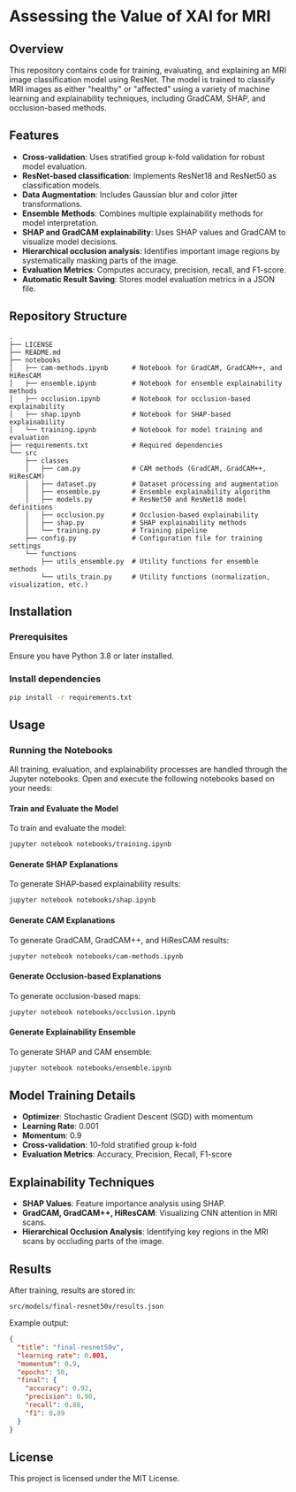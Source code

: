 # Assessing the Value of XAI for MRI

## Overview

This repository contains code for training, evaluating, and explaining an MRI image classification model using ResNet.
The model is trained to classify MRI images as either "healthy" or "affected" using a variety of machine learning and
explainability techniques, including GradCAM, SHAP, and occlusion-based methods.

## Features

- **Cross-validation**: Uses stratified group k-fold validation for robust model evaluation.
- **ResNet-based classification**: Implements ResNet18 and ResNet50 as classification models.
- **Data Augmentation**: Includes Gaussian blur and color jitter transformations.
- **Ensemble Methods**: Combines multiple explainability methods for model interpretation.
- **SHAP and GradCAM explainability**: Uses SHAP values and GradCAM to visualize model decisions.
- **Hierarchical occlusion analysis**: Identifies important image regions by systematically masking parts of the image.
- **Evaluation Metrics**: Computes accuracy, precision, recall, and F1-score.
- **Automatic Result Saving**: Stores model evaluation metrics in a JSON file.

## Repository Structure

```
.
├── LICENSE
├── README.md
├── notebooks
│   ├── cam-methods.ipynb      # Notebook for GradCAM, GradCAM++, and HiResCAM
│   ├── ensemble.ipynb         # Notebook for ensemble explainability methods
│   ├── occlusion.ipynb        # Notebook for occlusion-based explainability
│   ├── shap.ipynb             # Notebook for SHAP-based explainability
│   └── training.ipynb         # Notebook for model training and evaluation
├── requirements.txt           # Required dependencies
└── src
    ├── classes
    │   ├── cam.py             # CAM methods (GradCAM, GradCAM++, HiResCAM)
    │   ├── dataset.py         # Dataset processing and augmentation
    │   ├── ensemble.py        # Ensemble explainability algorithm
    │   ├── models.py          # ResNet50 and ResNet18 model definitions
    │   ├── occlusion.py       # Occlusion-based explainability
    │   ├── shap.py            # SHAP explainability methods
    │   └── training.py        # Training pipeline
    ├── config.py              # Configuration file for training settings
    └── functions
        ├── utils_ensemble.py  # Utility functions for ensemble methods
        └── utils_train.py     # Utility functions (normalization, visualization, etc.)
```

## Installation

### Prerequisites

Ensure you have Python 3.8 or later installed.

### Install dependencies

```sh
pip install -r requirements.txt
```

## Usage

### Running the Notebooks

All training, evaluation, and explainability processes are handled through the Jupyter notebooks. Open and execute the
following notebooks based on your needs:

#### Train and Evaluate the Model

To train and evaluate the model:

```sh
jupyter notebook notebooks/training.ipynb
```

#### Generate SHAP Explanations

To generate SHAP-based explainability results:

```sh
jupyter notebook notebooks/shap.ipynb
```

#### Generate CAM Explanations

To generate GradCAM, GradCAM++, and HiResCAM results:

```sh
jupyter notebook notebooks/cam-methods.ipynb
```

#### Generate Occlusion-based Explanations

To generate occlusion-based maps:

```sh
jupyter notebook notebooks/occlusion.ipynb
```

#### Generate Explainability Ensemble

To generate SHAP and CAM ensemble:

```sh
jupyter notebook notebooks/ensemble.ipynb
```

## Model Training Details

- **Optimizer**: Stochastic Gradient Descent (SGD) with momentum
- **Learning Rate**: 0.001
- **Momentum**: 0.9
- **Cross-validation**: 10-fold stratified group k-fold
- **Evaluation Metrics**: Accuracy, Precision, Recall, F1-score

## Explainability Techniques

- **SHAP Values**: Feature importance analysis using SHAP.
- **GradCAM, GradCAM++, HiResCAM**: Visualizing CNN attention in MRI scans.
- **Hierarchical Occlusion Analysis**: Identifying key regions in the MRI scans by occluding parts of the image.

## Results

After training, results are stored in:

```
src/models/final-resnet50v/results.json
```

Example output:

```json
{
  "title": "final-resnet50v",
  "learning rate": 0.001,
  "momentum": 0.9,
  "epochs": 50,
  "final": {
    "accuracy": 0.92,
    "precision": 0.90,
    "recall": 0.88,
    "f1": 0.89
  }
}
```

## License

This project is licensed under the MIT License.